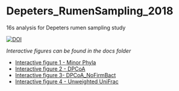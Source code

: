 # Depeters_RumenSampling_2018
16s analysis for Depeters rumen sampling study

[![DOI](https://zenodo.org/badge/147391836.svg)](https://zenodo.org/badge/latestdoi/147391836)

*Interactive figures can be found in the docs folder*  
- [Interactive figure 1 - Minor Phyla](https://jvhagey.github.io/Depeters_RumenSampling_2018/Minor_phyla_plotly.html)  
- [Interactive figure 2 - DPCoA](https://jvhagey.github.io/Depeters_RumenSampling_2018/DPCoA.html)
- [Interactive figure 3- DPCoA_NoFirmBact](https://jvhagey.github.io/Depeters_RumenSampling_2018/DPCoA_NoFirmBact.html)
- [Interactive figure 4 - Unweighted UniFrac](https://jvhagey.github.io/Depeters_RumenSampling_2018/UnWeighted_unifrac.html)
